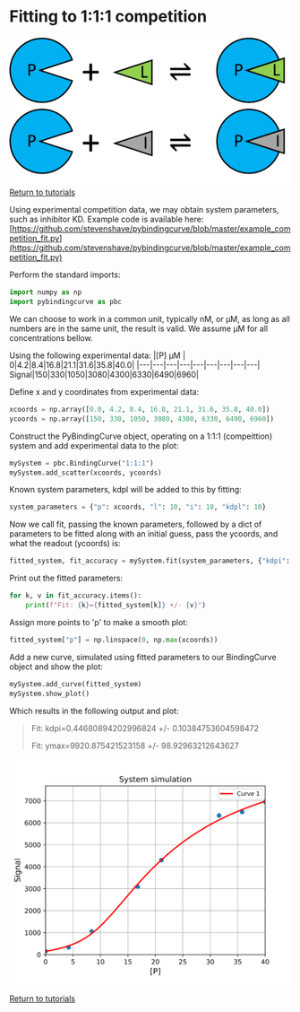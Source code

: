 # Fitting to 1:1:1 competition
![1:1 binding system](./images/Fig_system_competition.png "1:1 binding system")
[Return to tutorials](tutorial.md)

 
Using experimental competition data, we may obtain system parameters, such as inhibitor KD. Example code is available here:
[https://github.com/stevenshave/pybindingcurve/blob/master/example_competition_fit.py](https://github.com/stevenshave/pybindingcurve/blob/master/example_competition_fit.py)

Perform the standard imports:
```python
import numpy as np
import pybindingcurve as pbc
```
We can choose to work in a common unit, typically nM, or µM, as long as all numbers are in the same unit, the result is valid.  We assume µM for all concentrations bellow.

Using the following experimental data:
|[P] µM | 0|4.2|8.4|16.8|21.1|31.6|35.8|40.0|
|---|---|---|---|---|---|---|---|---|
Signal|150|330|1050|3080|4300|6330|6490|6960|

Define x and y coordinates from experimental data:
```python
xcoords = np.array([0.0, 4.2, 8.4, 16.8, 21.1, 31.6, 35.8, 40.0])
ycoords = np.array([150, 330, 1050, 3080, 4300, 6330, 6490, 6960])
```

Construct the PyBindingCurve object, operating on a 1:1:1 (compeittion) system and add experimental data to the plot:

```python
mySystem = pbc.BindingCurve("1:1:1")
mySystem.add_scatter(xcoords, ycoords)
```

Known system parameters, kdpl will be added to this by fitting:

```python
system_parameters = {"p": xcoords, "l": 10, "i": 10, "kdpl": 10}
```

Now we call fit, passing the known parameters, followed by a dict of parameters to be fitted along with an initial guess, pass the ycoords, and what the readout (ycoords) is:

```python
fitted_system, fit_accuracy = mySystem.fit(system_parameters, {"kdpi": 0}, ycoords)
```
Print out the fitted parameters:

```python
for k, v in fit_accuracy.items():
    print(f"Fit: {k}={fitted_system[k]} +/- {v}")
```

Assign more points to 'p' to make a smooth plot:

```python
fitted_system["p"] = np.linspace(0, np.max(xcoords))
```

Add a new curve, simulated using fitted parameters to our BindingCurve object and show the plot:

```python
mySystem.add_curve(fitted_system)
mySystem.show_plot()
```

Which results in the following output and plot:
> Fit: kdpi=0.44680894202996824 +/- 0.10384753604598472
>
> Fit: ymax=9920.875421523158 +/- 98.92963212643627

![Fitting competition data](./images/Fig_competition_fit.svg "Fitting competition data")


[Return to tutorials](tutorial.md)
